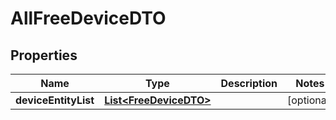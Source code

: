 
# AllFreeDeviceDTO

## Properties
Name | Type | Description | Notes
------------ | ------------- | ------------- | -------------
**deviceEntityList** | [**List&lt;FreeDeviceDTO&gt;**](FreeDeviceDTO.md) |  |  [optional]



